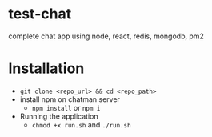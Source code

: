 # test-chat

complete chat app using node, react, redis, mongodb, pm2

# Installation

- `git clone <repo_url> && cd <repo_path>`
- install npm on chatman server
  - `npm install` or `npm i`
- Running the application
  - `chmod +x run.sh` and `./run.sh`

